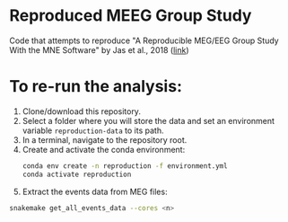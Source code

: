 # Reproduced MEEG Group Study

Code that attempts to reproduce "A Reproducible MEG/EEG Group Study With the MNE Software" by Jas et al., 2018 ([link](https://www.frontiersin.org/articles/10.3389/fnins.2018.00530/full))

# To re-run the analysis:

1. Clone/download this repository.
2. Select a folder where you will store the data and set an environment variable `reproduction-data` to its path.
3. In a terminal, navigate to the repository root.
4. Create and activate the conda environment:
    ```sh
    conda env create -n reproduction -f environment.yml
    conda activate reproduction
    ```
5. Extract the events data from MEG files:
```sh
snakemake get_all_events_data --cores <n>
```
